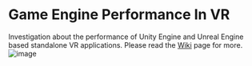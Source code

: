 # Game Engine Performance In VR

Investigation about the performance of Unity Engine and Unreal Engine based standalone VR applications.
Please read the [Wiki](https://github.com/Dinnea/Game-Engine-Performance-In-VR/wiki) page for more.
![image](https://github.com/Dinnea/Game-Engine-Performance-In-VR/assets/74649337/1f2c1e08-dbe1-46ff-801c-d9cae78829ff)

